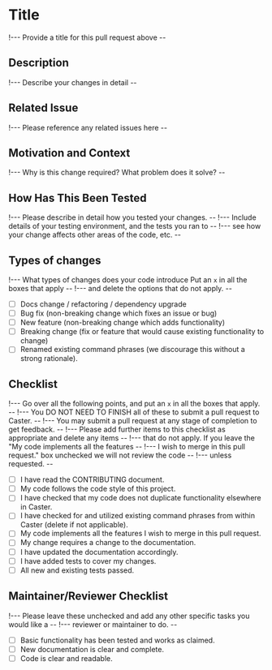 # Title

!--- Provide a title for this pull request above --

## Description

!--- Describe your changes in detail --

## Related Issue

!--- Please reference any related issues here --

## Motivation and Context

!--- Why is this change required? What problem does it solve? --

## How Has This Been Tested

!--- Please describe in detail how you tested your changes. --
!--- Include details of your testing environment, and the tests you ran to --
!--- see how your change affects other areas of the code, etc. --

## Types of changes

!--- What types of changes does your code introduce Put an `x` in all the boxes that apply --
!--- and delete the options that do not apply. --

- [ ] Docs change / refactoring / dependency upgrade
- [ ] Bug fix (non-breaking change which fixes an issue or bug)
- [ ] New feature (non-breaking change which adds functionality)
- [ ] Breaking change (fix or feature that would cause existing functionality to change)
- [ ] Renamed existing command phrases (we discourage this without a strong rationale).

## Checklist

!--- Go over all the following points, and put an `x` in all the boxes that apply. --
!--- You DO NOT NEED TO FINISH all of these to submit a pull request to Caster. --
!--- You may submit a pull request at any stage of completion to get feedback. --
!--- Please add further items to this checklist as appropriate and delete any items --
!--- that do not apply. If you leave the "My code implements all the features -- 
!--- I wish to merge in this pull request." box unchecked we will not review the code --
!--- unless requested. --

- [ ] I have read the CONTRIBUTING document.
- [ ] My code follows the code style of this project.
- [ ] I have checked that my code does not duplicate functionality elsewhere in Caster.
- [ ] I have checked for and utilized existing command phrases from within Caster (delete if not applicable). 
- [ ] My code implements all the features I wish to merge in this pull request.
- [ ] My change requires a change to the documentation.
- [ ] I have updated the documentation accordingly.
- [ ] I have added tests to cover my changes.
- [ ] All new and existing tests passed.

## Maintainer/Reviewer Checklist

!--- Please leave these unchecked and add any other specific tasks you would like a --
!--- reviewer or maintainer to do. --

- [ ] Basic functionality has been tested and works as claimed.
- [ ] New documentation is clear and complete.
- [ ] Code is clear and readable.
